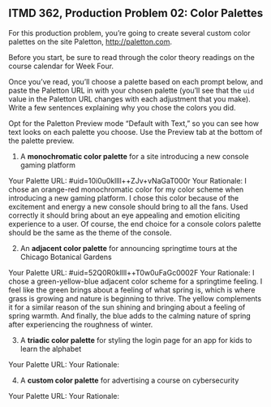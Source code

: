 ## ITMD 362, Production Problem 02: Color Palettes

For this production problem, you’re going to create several custom color palettes on the site
Paletton, http://paletton.com.

Before you start, be sure to read through the color theory readings on the course calendar for Week
Four.

Once you’ve read, you’ll choose a palette based on each prompt below, and paste the Paletton URL in
with your chosen palette (you’ll see that the `uid` value in the Paletton URL changes with each
adjustment that you make). Write a few sentences explaining why you chose the colors you did.

Opt for the Paletton Preview mode “Default with Text,” so you can see how text looks on each palette
you choose. Use the Preview tab at the bottom of the palette preview.

1. A **monochromatic color palette** for a site introducing a new console gaming platform

Your Palette URL: #uid=10i0u0kllll++ZJv+vNaGaT000r
Your Rationale: I chose an orange-red monochromatic color for my color scheme when introducing a new gaming platform.
I chose this color because of the excitement and energy a new console should bring to all the fans.
Used correctly it should bring about an eye appealing and emotion eliciting experience to a user.
Of course, the end choice for a console colors palette should be the same as the theme of the console.

2. An **adjacent color palette** for announcing springtime tours at the Chicago Botanical Gardens

Your Palette URL: #uid=52Q0R0kllll++T0w0uFaGc0002F
Your Rationale: I chose a green-yellow-blue adjacent color scheme for a springtime feeling.
I feel like the green brings about a feeling of what spring is, which is where grass is growing and
nature is beginning to thrive. The yellow complements it for a similar reason of the sun shining and
bringing about a feeling of spring warmth. And finally, the blue adds to the calming nature of spring
after experiencing the roughness of winter.

3. A **triadic color palette** for styling the login page for an app for kids to learn the alphabet

Your Palette URL:
Your Rationale:

4. A **custom color palette** for advertising a course on cybersecurity

Your Palette URL:
Your Rationale:
